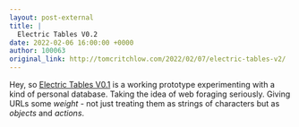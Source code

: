 ```yaml
---
layout: post-external
title: |
  Electric Tables V0.2
date: 2022-02-06 16:00:00 +0000
author: 100063
original_link: http://tomcritchlow.com/2022/02/07/electric-tables-v2/
---
```


Hey, so [Electric Tables V0.1](https://tomcritchlow.com/2022/01/26/electric-tables/) is a working prototype experimenting with a kind of personal database. Taking the idea of web foraging seriously. Giving URLs some _weight_ - not just treating them as strings of characters but as _objects_ and _actions_.
